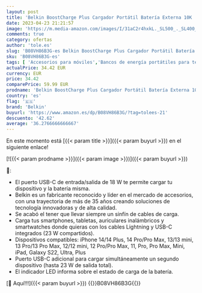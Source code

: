 ```yaml
---
layout: post
title: 'Belkin BoostCharge Plus Cargador Portátil Batería Externa 10K  10 000 mAh con Cables Integrados Lightning MFI y USB-C y un Puerto USB-C Adicional  para iPhone 14 Serie y Modelos Anteriores   Negro'
date: 2023-04-23 21:21:57
image: 'https://m.media-amazon.com/images/I/31aC2r4hxkL._SL500_._SL400_.jpg'
comments: true
category: ofertas
author: 'tole.es'
slug: 'B08VH86B3G-es Belkin BoostCharge Plus Cargador Portátil Batería Externa...'
sku: 'B08VH86B3G-es'
tags: [ 'Accesorios para móviles','Bancos de energía portátiles para teléfonos móviles','Cargadores para móviles','Comunicación móvil y accesorios','Electrónica','belkin','iphone','🇪🇸', ]
actualPrice: 34.42 EUR
currency: EUR
price: 34.42
comparePrice: 59.99 EUR
prodname: 'Belkin BoostCharge Plus Cargador Portátil Batería Externa 10K  10 000 mAh con Cables Integrados Lightning MFI y USB-C y un Puerto USB-C Adicional  para iPhone 14 Serie y Modelos Anteriores   Negro'
country: 'es'
flag: '🇪🇸'
brand: 'Belkin'
buyurl: 'https://www.amazon.es/dp/B08VH86B3G/?tag=tolees-21'
descuento: '42.62'
average: '36.2766666666667'
---
```


En este momento está [{{< param title >}}]({{< param buyurl >}}) en el siguiente enlace!

[![{{< param prodname >}}]({{< param image >}})]({{< param buyurl >}})

🔎:

- El puerto USB-C de entrada/salida de 18 W te permite cargar tu dispositivo y la batería misma.
- Belkin es un fabricante reconocido y líder en el mercado de accesorios, con una trayectoria de más de 35 años creando soluciones de tecnología innovadoras y de alta calidad.
- Se acabó el tener que llevar siempre un sinfín de cables de carga.
- Carga tus smartphones, tabletas, auriculares inalámbricos y smartwatches donde quieras con los cables Lightning y USB-C integrados (23 W compartidos).
- Dispositivos compatibles: iPhone 14/14 Plus, 14 Pro/Pro Max, 13/13 mini, 13 Pro/13 Pro Max, 12/12 mini, 12 Pro/Pro Max, 11, Pro, Pro Max, Mini, iPad, Galaxy S22, Ultra, Plus
- Puerto USB-C adicional para cargar simultáneamente un segundo dispositivo (hasta 23 W de salida total).
- El indicador LED informa sobre el estado de carga de la batería.

[🛒 Aquí!!!]({{< param buyurl >}})
{{<world>}}B08VH86B3G{{</world>}}

